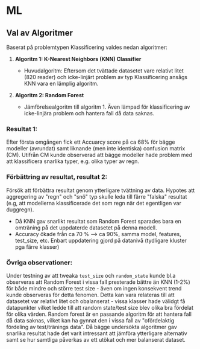 # ML

## Val av Algoritmer

Baserat på problemtypen Klassificering valdes nedan algoritmer:

1. __Algoritm 1: K-Nearest Neighbors (KNN) Classifier__

   - Huvudalgoritm: Eftersom det tvättade datasetet vare relativt litet (820 reader) och icke-linjärt problem av typ Klassificering ansågs KNN vara en lämplig algoritm.
2. __Algoritm 2: Random Forest__

   - Jämförelsealgoritm till algoritm 1. Även lämpad för klassificering av icke-linjära problem och hantera fall då data saknas.

### Resultat 1:

Efter första omgången fick ett Accuarcy score på ca 68% för bägge modeller (avrundat) samt liknande (men inte identiska) confusion matrix (CM). Utifrån CM kunde observerad att bägge modeller hade problem med att klassificera snarlika typer, e.g. olika typer av regn.



### Förbättring av resultat, resultat 2:

Försök att förbättra resultat genom ytterligare tvättning av data. Hypotes att aggregering av "regn" och "snö" typ skulle leda till färre "falska" resultat (e.g, att modellerna klassificerade det som regn när det egentligen var duggregn).

* Då KNN gav snarlikt resultat som Random Forest sparades bara en omträning på det uppdaterde datasetet på denna modell.
* Accuracy ökade från ca 70 % --> ca 90%, samma model, features, test_size, etc. Enbart uppdatering gjord på datanivå (tydligare kluster pga färre klasser)


### Övriga observationer:

Under testning av att tweaka `test_size` och `random_state`  kunde bl.a observeras att Random Forest i vissa fall presterade bättre än KNN (1-2%) för både mindre och större test size - även om ingen konsekvent trend kunde observeras för detta fenomen. Detta kan vara relateras till att datasetet var relativt litet och obalanserat - vissa klasser hade välidgt få datapunkter vilket ledde till att random state/test size blev olika bra fördelat för olika värden. Random forest är en passande algoritm för att hantera fall då data saknas, vilket kan ha gynnat den i vissa fall av "ofördelaktig fördeling av test/tränings data". Då bägge undersökta algoritmer gav snarlika resultat hade det varit intressant att jämföra ytterligare alternativ samt se hur samtliga påverkas av ett utökat och mer balanserat dataset.
